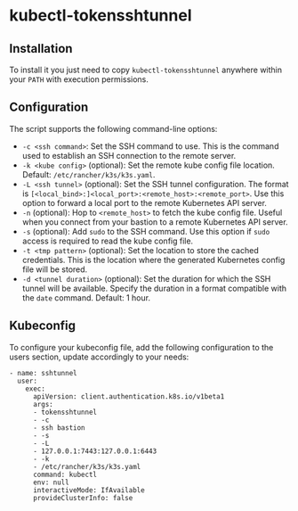 # kubectl-tokensshtunnel

## Installation

To install it you just need to copy `kubectl-tokensshtunnel` anywhere within your `PATH` with execution permissions.

## Configuration

The script supports the following command-line options:

- `-c <ssh command>`: Set the SSH command to use. This is the command used to establish an SSH connection to the remote server.
- `-k <kube config>` (optional): Set the remote kube config file location. Default: `/etc/rancher/k3s/k3s.yaml`.
- `-L <ssh tunnel>` (optional): Set the SSH tunnel configuration. The format is `[<local_bind>:]<local_port>:<remote_host>:<remote_port>`. Use this option to forward a local port to the remote Kubernetes API server.
- `-n` (optional): Hop to `<remote_host>` to fetch the kube config file. Useful when you connect from your bastion to a remote Kubernetes API server.
- `-s` (optional): Add `sudo` to the SSH command. Use this option if `sudo` access is required to read the kube config file.
- `-t <tmp pattern>` (optional): Set the location to store the cached credentials. This is the location where the generated Kubernetes config file will be stored.
- `-d <tunnel duration>` (optional): Set the duration for which the SSH tunnel will be available. Specify the duration in a format compatible with the `date` command. Default: 1 hour.

## Kubeconfig

To configure your kubeconfig file, add the following configuration to the users section, update accordingly to your needs:

```
- name: sshtunnel
  user:
    exec:
      apiVersion: client.authentication.k8s.io/v1beta1
      args:
      - tokensshtunnel
      - -c
      - ssh bastion
      - -s
      - -L
      - 127.0.0.1:7443:127.0.0.1:6443
      - -k
      - /etc/rancher/k3s/k3s.yaml
      command: kubectl
      env: null
      interactiveMode: IfAvailable
      provideClusterInfo: false
```
